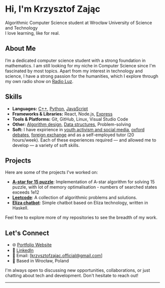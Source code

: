 # Hi, I'm Krzysztof Zając

Algorithmic Computer Science student at Wrocław University of Science and Technology  
I love learning, like for real.


## About Me

I’m a dedicated computer science student with a strong foundation in mathematics. I am still looking for my niche in Computer Science since I'm fascinated by most topics.
Apart from my interest in technology and science, I have a strong passion for the humanities, which I explore through my own radio show on [Radio Luz](https://radioluz.pl/).


## Skills

- **Languages:** [C++](), [Python](https://github.com/krzysztof400/university/tree/main/introduction_to_ai/emnist_dataset), [JavaScript](https://github.com/krzysztof400/university/tree/main/www_technologies/hangman-game)
- **Frameworks & Libraries:** React, Node.js, [Express](https://github.com/krzysztof400/university/tree/main/www_technologies/rest_api)
- **Tools & Platforms:** Git, GitHub, Linux, Visual Studio Code
- **Other:** [Algorithm design](https://github.com/krzysztof400/university/tree/main/algorithms_and_data_structures), [Data structures](https://github.com/krzysztof400/university/tree/main/algorithms_and_data_structures), Problem-solving
- **Soft:** I have expirience in [youth activism and social media](https://mrmw.um.wroc.pl/), [oxford debates](https://www.facebook.com/DebateLabPWr), [foreign exchange](esiee.fr) and as a self-employed tutor (20 hours/week). Each of these experiences required — and allowed me to develop — a variety of soft skills.


## Projects

Here are some of the projects I've worked on:
- [**A-star for 15 puzzle**](https://github.com/krzysztof400/university/tree/main/introduction_to_ai/15_puzzle): Implementation of A-star algorithm for solving 15 puzzle, with lot of memory optimalisation - numbers of searched states exceeds 1e12
- [**Leetcode**](https://github.com/krzysztof400/Leetcode): A collection of algorithmic problems and solutions.
- [**Eliza chatbot**](https://github.com/krzysztof400/elizaChatbot): Simple chatbot based on Eliza technology, written in Haskell.

Feel free to explore more of my repositories to see the breadth of my work.


## Let's Connect

- 🌐 [Portfolio Website](https://krzysztof400.github.io/portfolio-website/)
- 💼 [LinkedIn](https://www.linkedin.com/in/krzysztof-zaj%C4%85c-459362241/)
- 📧 Email: [krzysztofzajac.official@gmail.com]
- 📍 Based in Wrocław, Poland

I'm always open to discussing new opportunities, collaborations, or just chatting about tech and development. Don't hesitate to reach out!

---
